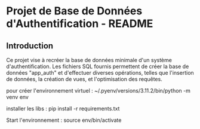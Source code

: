 # Projet de Base de Données d'Authentification - README

## Introduction

Ce projet vise à recréer la base de données minimale d'un système d'authentification. Les fichiers SQL fournis permettent de créer la base de données "app_auth" et d'effectuer diverses opérations, telles que l'insertion de données, la création de vues, et l'optimisation des requêtes.


pour créer l'environnement virtuel : ~/.pyenv/versions/3.11.2/bin/python -m venv env

installer les libs : pip install -r requirements.txt

Start l'environnement : source env/bin/activate
